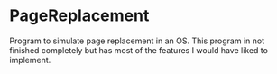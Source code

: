 # PageReplacement
Program to simulate page replacement in an OS. This program in not finished completely but has most of the features I would have liked to implement.

